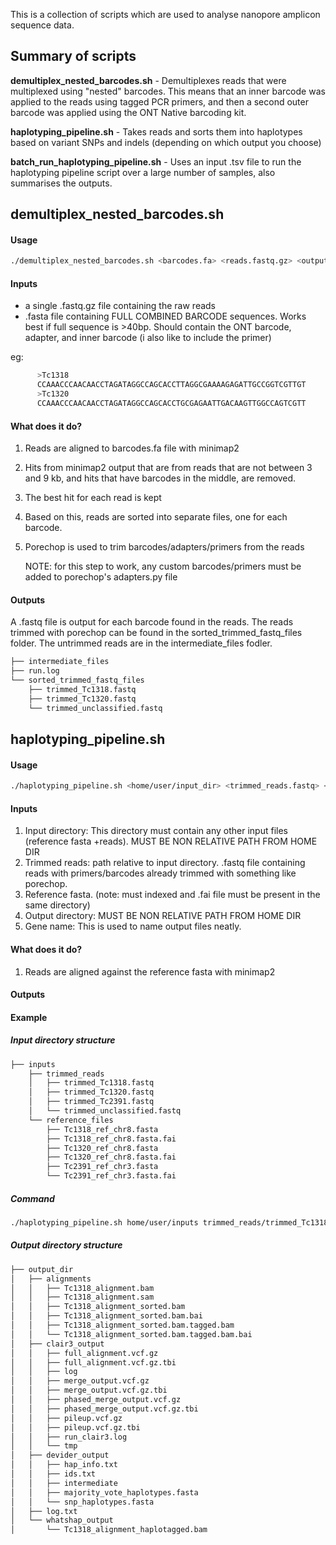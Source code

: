 This is a collection of scripts which are used to analyse nanopore amplicon sequence data. 



## Summary of scripts

**demultiplex_nested_barcodes.sh** - Demultiplexes reads that were multiplexed using "nested" barcodes. This means that an inner barcode was applied to the reads using tagged PCR primers, and then a second outer barcode was applied using the ONT Native barcoding kit.

**haplotyping_pipeline.sh** - Takes reads and sorts them into haplotypes based on variant SNPs and indels (depending on which output you choose)

**batch_run_haplotyping_pipeline.sh** - Uses an input .tsv file to run the haplotyping pipeline script over a large number of samples, also summarises the outputs.


## demultiplex_nested_barcodes.sh

#### Usage
```bash
./demultiplex_nested_barcodes.sh <barcodes.fa> <reads.fastq.gz> <output_directory>
```

#### Inputs
- a single .fastq.gz file containing the raw reads
- .fasta file containing FULL COMBINED BARCODE sequences. Works best if full sequence is >40bp. Should contain the ONT barcode, adapter, and inner barcode (i also like to include the primer)

eg:
```bash
      >Tc1318
      CCAAACCCAACAACCTAGATAGGCCAGCACCTTAGGCGAAAAGAGATTGCCGGTCGTTGT
      >Tc1320
      CCAAACCCAACAACCTAGATAGGCCAGCACCTGCGAGAATTGACAAGTTGGCCAGTCGTT
```
#### What does it do?
1. Reads are aligned to barcodes.fa file with minimap2
2. Hits from minimap2 output that are from reads that are not between 3 and 9 kb, and hits that have barcodes in the middle, are removed.
3. The best hit for each read is kept
4. Based on this, reads are sorted into separate files, one for each barcode.
5. Porechop is used to trim barcodes/adapters/primers from the reads

     NOTE: for this step to work, any custom barcodes/primers must be added to porechop's adapters.py file

#### Outputs
A .fastq file is output for each barcode found in the reads. The reads trimmed with porechop can be found in the sorted_trimmed_fastq_files folder. The untrimmed reads are in the intermediate_files fodler.
```bash
├── intermediate_files
├── run.log
└── sorted_trimmed_fastq_files
    ├── trimmed_Tc1318.fastq
    ├── trimmed_Tc1320.fastq
    └── trimmed_unclassified.fastq
```


## haplotyping_pipeline.sh

#### Usage
```bash
./haplotyping_pipeline.sh <home/user/input_dir> <trimmed_reads.fastq> <reference.fasta> </home/user/output_dir> <gene_name>
```
#### Inputs

1. Input directory: This directory must contain any other input files (reference fasta +reads). MUST BE NON RELATIVE PATH FROM HOME DIR
2. Trimmed reads: path relative to input directory. .fastq file containing reads with primers/barcodes already trimmed with something like porechop.
3. Reference fasta. (note: must indexed and .fai file must be present in the same directory)
4. Output directory: MUST BE NON RELATIVE PATH FROM HOME DIR
5. Gene name: This is used to name output files neatly.

#### What does it do?

1. Reads are aligned against the reference fasta with minimap2


#### Outputs

#### Example

##### Input directory structure
```bash
├── inputs
    ├── trimmed_reads
    │   ├── trimmed_Tc1318.fastq
    │   ├── trimmed_Tc1320.fastq
    │   ├── trimmed_Tc2391.fastq
    │   └── trimmed_unclassified.fastq
    └── reference_files
        ├── Tc1318_ref_chr8.fasta
        ├── Tc1318_ref_chr8.fasta.fai
        ├── Tc1320_ref_chr8.fasta
        ├── Tc1320_ref_chr8.fasta.fai
        ├── Tc2391_ref_chr3.fasta
        └── Tc2391_ref_chr3.fasta.fai
```
##### Command
```bash
./haplotyping_pipeline.sh home/user/inputs trimmed_reads/trimmed_Tc1318.fastq reference_files/Tc1318_ref_chr8.fasta /home/user/output_dir Tc1318
```

##### Output directory structure
```bash
├── output_dir
│   ├── alignments
│   │   ├── Tc1318_alignment.bam
│   │   ├── Tc1318_alignment.sam
│   │   ├── Tc1318_alignment_sorted.bam
│   │   ├── Tc1318_alignment_sorted.bam.bai
│   │   ├── Tc1318_alignment_sorted.bam.tagged.bam
│   │   └── Tc1318_alignment_sorted.bam.tagged.bam.bai
│   ├── clair3_output
│   │   ├── full_alignment.vcf.gz
│   │   ├── full_alignment.vcf.gz.tbi
│   │   ├── log
│   │   ├── merge_output.vcf.gz
│   │   ├── merge_output.vcf.gz.tbi
│   │   ├── phased_merge_output.vcf.gz
│   │   ├── phased_merge_output.vcf.gz.tbi
│   │   ├── pileup.vcf.gz
│   │   ├── pileup.vcf.gz.tbi
│   │   ├── run_clair3.log
│   │   └── tmp
│   ├── devider_output
│   │   ├── hap_info.txt
│   │   ├── ids.txt
│   │   ├── intermediate
│   │   ├── majority_vote_haplotypes.fasta
│   │   └── snp_haplotypes.fasta
│   ├── log.txt
│   └── whatshap_output
│       └── Tc1318_alignment_haplotagged.bam
```
